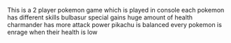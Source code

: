 This is a 2 player pokemon game which is played in console each pokemon has different skills
bulbasur special gains huge amount of health
charmander has more attack power
pikachu is balanced
every pokemon is enrage when their health is low
